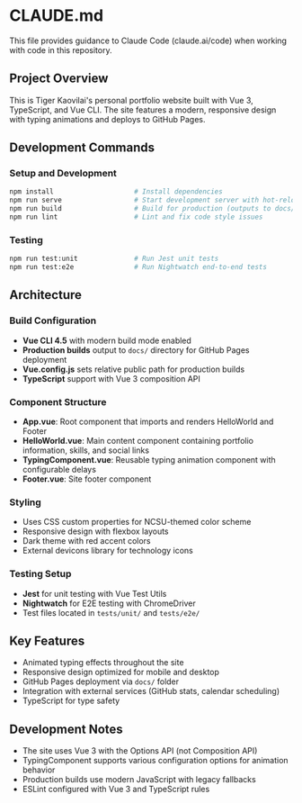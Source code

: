 # CLAUDE.md

This file provides guidance to Claude Code (claude.ai/code) when working with code in this repository.

## Project Overview
This is Tiger Kaovilai's personal portfolio website built with Vue 3, TypeScript, and Vue CLI. The site features a modern, responsive design with typing animations and deploys to GitHub Pages.

## Development Commands

### Setup and Development
```bash
npm install                    # Install dependencies
npm run serve                  # Start development server with hot-reload
npm run build                  # Build for production (outputs to docs/ for GitHub Pages)
npm run lint                   # Lint and fix code style issues
```

### Testing
```bash
npm run test:unit              # Run Jest unit tests
npm run test:e2e               # Run Nightwatch end-to-end tests
```

## Architecture

### Build Configuration
- **Vue CLI 4.5** with modern build mode enabled
- **Production builds** output to `docs/` directory for GitHub Pages deployment
- **Vue.config.js** sets relative public path for production builds
- **TypeScript** support with Vue 3 composition API

### Component Structure
- **App.vue**: Root component that imports and renders HelloWorld and Footer
- **HelloWorld.vue**: Main content component containing portfolio information, skills, and social links
- **TypingComponent.vue**: Reusable typing animation component with configurable delays
- **Footer.vue**: Site footer component

### Styling
- Uses CSS custom properties for NCSU-themed color scheme
- Responsive design with flexbox layouts
- Dark theme with red accent colors
- External devicons library for technology icons

### Testing Setup
- **Jest** for unit testing with Vue Test Utils
- **Nightwatch** for E2E testing with ChromeDriver
- Test files located in `tests/unit/` and `tests/e2e/`

## Key Features
- Animated typing effects throughout the site
- Responsive design optimized for mobile and desktop
- GitHub Pages deployment via `docs/` folder
- Integration with external services (GitHub stats, calendar scheduling)
- TypeScript for type safety

## Development Notes
- The site uses Vue 3 with the Options API (not Composition API)
- TypingComponent supports various configuration options for animation behavior
- Production builds use modern JavaScript with legacy fallbacks
- ESLint configured with Vue 3 and TypeScript rules